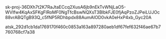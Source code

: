 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



atsk_292d1cb1da1769170f460c0853a163a897280aeb1df67fef632f46ae67b7760768cf7a38
